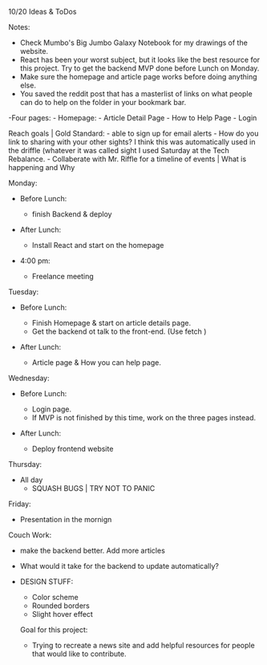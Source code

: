 10/20 Ideas & ToDos

Notes: 
- Check Mumbo's Big Jumbo Galaxy Notebook for my drawings of the website. 
- React has been your worst subject, but it looks like the best resource 
for this project. Try to get the backend MVP done before Lunch on Monday. 
- Make sure the homepage and article page works before doing anything else. 
- You saved the reddit post that has a masterlist of links on what people can do to help on the folder in your bookmark bar. 

-Four  pages: 
    - Homepage: 
    - Article Detail Page 
    - How to Help Page 
    - Login 


Reach goals | Gold Standard: 
    - able to sign up for email alerts 
    - How do you link to sharing with your other sights? I think this 
    was automatically used in the driffle (whatever it was called sight I used Saturday at the Tech Rebalance.
    - Collaberate with Mr. Riffle for a timeline of events | What is happening and Why 

    


Monday: 
- Before Lunch: 
    - finish Backend & deploy 
- After Lunch: 
    - Install React and start on the homepage 
    
- 4:00 pm:  
    - Freelance meeting

Tuesday: 
- Before Lunch: 
    - Finish Homepage & start on article details page. 
    - Get the backend ot talk to the front-end. (Use fetch )

- After Lunch: 
    - Article page & How you can help page. 

Wednesday: 
- Before Lunch: 
    - Login page. 
    - If MVP is not finished by this time, work on the three pages instead. 

- After Lunch: 
    - Deploy frontend website 

Thursday: 
- All day
    - SQUASH BUGS | TRY NOT TO PANIC 

Friday: 
- Presentation in the mornign 



Couch Work: 
- make the backend better. Add more articles
- What would it take for the backend to update automatically? 
- DESIGN STUFF: 
    - Color scheme 
    - Rounded borders
    - Slight hover effect 


    Goal for this project: 
    - Trying to recreate a news site and add helpful resources for people that would like to contribute. 
    